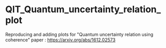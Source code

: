 # QIT_Quantum_uncertainty_relation_plot
Reproducing and adding plots for "Quantum uncertainty relation using coherence" paper : https://arxiv.org/abs/1612.02573
